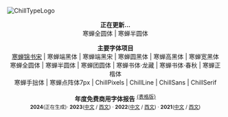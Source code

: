 ![ChillTypeLogo](https://github.com/Warren2060/Warren2060/assets/87366329/01853e09-95ae-4670-b7df-39c52d23d12a)

 **<p align="center">正在更新...** <br>
寒蝉全圆体 | 寒蝉半圆体

 **<p align="center">主要字体项目** <br>
[寒蝉锦书宋](https://github.com/Warren2060/ChillJinshuSong) | 寒蝉端黑体 | 寒蝉端黑宋 | 寒蝉圆黑体 | 寒蝉高黑体 | 寒蝉宽黑体 <br>
寒蝉全圆体 | 寒蝉半圆体 | 寒蝉团圆体 | 寒蝉书体·龙藏 | 寒蝉书体·春秋 | 寒蝉正楷体 <br>
寒蝉手拙体 | 寒蝉点阵体7px | ChillPixels | ChillLine | ChillSans | ChillSerif <br>

**<p align="center">年度免费商用字体报告**    <sup>[{表格版}](https://docs.qq.com/sheet/DV1RBT2pOWE1pS2VU?tab=5j0xfq) <br>
**2024**(正在生成)· **2023**([中文](https://www.zcool.com.cn/article/ZMTUxMzA2OA==.html) / [西文](https://www.zcool.com.cn/article/ZMTUxMzA3Ng==.html)) · **2022**([中文](https://www.zcool.com.cn/article/ZMTM3OTE3Mg==.html) / [西文](https://www.zcool.com.cn/article/ZMTM3NzczNg==.html)) · **2021**([中文](https://www.zcool.com.cn/article/ZNzYxNTg4.html) / [西文](https://www.zcool.com.cn/article/ZNzcwMzcy.html))
